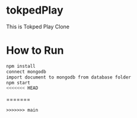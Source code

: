 # tokpedPlay
This is Tokped Play Clone

# How to Run
```bash
npm install
connect mongodb
import document to mongodb from database folder
npm start
<<<<<<< HEAD
```
=======
```
>>>>>>> main
